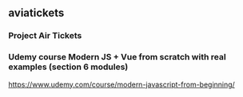 <h2> aviatickets </h2>
<h3> Project Air Tickets </h3>
<h3> Udemy course Modern JS + Vue from scratch with real examples (section 6 modules) </h3>
<a href = 'https://www.udemy.com/course/modern-javascript-from-beginning/'>https://www.udemy.com/course/modern-javascript-from-beginning/</a>


